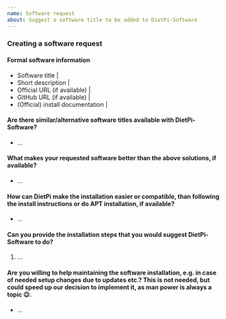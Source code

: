 ```yaml
---
name: Software request
about: Suggest a software title to be added to DietPi-Software
---
```


### Creating a software request

#### Formal software information
- Software title | <!-- EG: Nextcloud -->
- Short description | <!-- Personal cloud and data sharing solution -->
- Official URL (if available) | <!-- https://nextcloud.com -->
- GitHub URL (if available) | <!-- https://github.com/nextcloud/server -->
- (Official) install documentation | <!-- https://docs.nextcloud.com/server/13/admin_manual/installation/index.html -->

#### Are there similar/alternative software titles available with DietPi-Software?
<!-- EG: ownCloud, Syncthing -->
- ...

#### What makes your requested software better than the above solutions, if available?
<!-- EG: It is fully open source, without any (feature) limitation to free users. It has a large feature range based on available apps and a large active community. -->
- ...

#### How can DietPi make the installation easier or compatible, than following the install instructions or do APT installation, if available?
<!-- EG: According to the official install instructions there are a lot of manual steps to do: Setting up a webserver-database-PHP stack and configure them accordingly. DietPi could automate those steps, which saves end users a lot of time and allows installation as well to less experienced Linux users. -->
- ...

#### Can you provide the installation steps that you would suggest DietPi-Software to do?
<!-- EG:
1. Install webserver stack
2. Install Redis and the related PHP module, which is recommended
3. Adjust/Add the following PHP settings: ... -->
1. ...

#### Are you willing to help maintaining the software installation, e.g. in case of needed setup changes due to updates etc.? This is not needed, but could speed up our decision to implement it, as man power is always a topic :wink:.
<!-- EG: Yes, I could help out with this, e.g. if I experience issues. / Sorry, I am totally inexperienced in bash coding. -->
- ...
